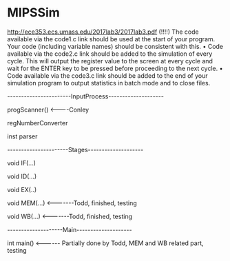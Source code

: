 # MIPSSim
http://ece353.ecs.umass.edu/2017lab3/2017lab3.pdf
(!!!!) The code available via the code1.c link should be used at the start of your program.
Your code (including variable names) should be consistent with this.
• Code available via the code2.c link should be added to the simulation of every
cycle. This will output the register value to the screen at every cycle and wait for
the ENTER key to be pressed before proceeding to the next cycle.
• Code available via the code3.c link should be added to the end of your simulation
program to output statistics in batch mode and to close files.

-----------------------InputProcess--------------------

progScanner()   <----Conley

regNumberConverter

inst parser

----------------------Stages--------------------

void IF(...)

void ID(...)

void EX(..)

void MEM(...) <-------Todd, finished, testing  

void WB(...)  <-------Todd, finished, testing 

--------------------Main--------------------

int main() <------ Partially done by Todd, MEM and WB related part, testing 
